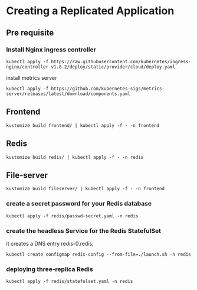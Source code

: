 
# Creating a Replicated Application

## Pre requisite

### Install Nginx ingress controller

``` 
kubectl apply -f https://raw.githubusercontent.com/kubernetes/ingress-nginx/controller-v1.8.2/deploy/static/provider/cloud/deploy.yaml
```



install metrics server

``` 
kubectl apply -f https://github.com/kubernetes-sigs/metrics-server/releases/latest/download/components.yaml
```

## Frontend

``` 
kustomize build frontend/ | kubectl apply -f - -n frontend
```

## Redis

``` 
kustomize build redis/ | kubectl apply -f - -n redis
```

## File-server

``` 
kustomize build fileserver/ | kubectl apply -f - -n frontend
```


### create a secret password for your Redis database

``` 
kubectl apply -f redis/passwd-secret.yaml -n redis
```

### create the headless Service for the Redis StatefulSet

it creates a DNS entry redis-0.redis;

``` 
kubectl create configmap redis-config --from-file=./launch.sh -n redis
```

### deploying three-replica Redis 

``` 
kubectl apply -f redis/statefulset.yaml -n redis
```